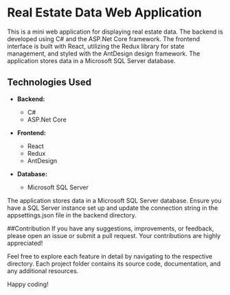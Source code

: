 # Real Estate Data Web Application

This is a mini web application for displaying real estate data. The backend is developed using C# and the ASP.Net Core framework. The frontend interface is built with React, utilizing the Redux library for state management, and styled with the AntDesign design framework. The application stores data in a Microsoft SQL Server database.


## Technologies Used

- **Backend:**
  - C#
  - ASP.Net Core

- **Frontend:**
  - React
  - Redux
  - AntDesign

- **Database:**
  - Microsoft SQL Server
 
The application stores data in a Microsoft SQL Server database. Ensure you have a SQL Server instance set up and update the connection string in the appsettings.json file in the backend directory.

##Contribution
If you have any suggestions, improvements, or feedback, please open an issue or submit a pull request. Your contributions are highly appreciated!

Feel free to explore each feature in detail by navigating to the respective directory. Each project folder contains its source code, documentation, and any additional resources.

Happy coding!
